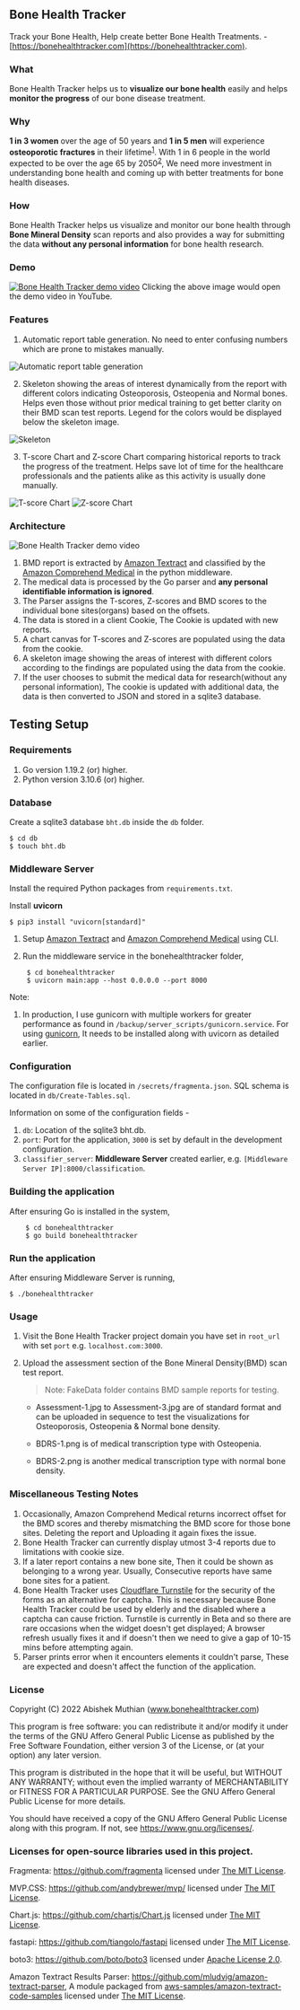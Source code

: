 ## Bone Health Tracker
Track your Bone Health, Help create better Bone Health Treatments. - [https://bonehealthtracker.com](https://bonehealthtracker.com).

### What
Bone Health Tracker helps us to **visualize our bone health** easily and helps **monitor the progress** of our bone disease treatment.

### Why
**1 in 3 women** over the age of 50 years and **1 in 5 men** will experience **osteoporotic fractures** in their lifetime<sup>[1](https://www.ncbi.nlm.nih.gov/pmc/articles/PMC5335887/)</sup>. With 1 in 6 people in the world expected to be over the age 65 by 2050<sup>[2](https://www.un.org/development/desa/en/news/population/our-world-is-growing-older.html)</sup>, We need more investment in understanding bone health and coming up with better treatments for bone health diseases.

### How
Bone Health Tracker helps us visualize and monitor our bone health through **Bone Mineral Density** scan reports and also provides a way for submitting the data **without any personal information** for bone health research.

### Demo
[![Bone Health Tracker demo video](backup/demo/bonehealthtracker_featured_image.png)](https://www.youtube.com/watch?v=5F_4vry5EJ4)
Clicking the above image would open the demo video in YouTube.

### Features
1. Automatic report table generation. No need to enter confusing numbers which are prone to mistakes manually.
   
![Automatic report table generation](backup/demo/table-2.png)

2. Skeleton showing the areas of interest dynamically from the report with different colors indicating Osteoporosis, Osteopenia and Normal bones. Helps even those without prior medical training to get better clarity on their BMD scan test reports. Legend for the colors would be displayed below the skeleton image.

![Skeleton](backup/demo/skeleton.png)

3. T-score Chart and Z-score Chart comparing historical reports to track the progress of the treatment. Helps save lot of time for the healthcare professionals and the patients alike as this activity is usually done manually.

![T-score Chart](backup/demo/T-score-chart-full.png)
![Z-score Chart](backup/demo/Z-score-chart-full.png)

### Architecture
![Bone Health Tracker demo video](backup/demo/BHT_Architecture.jpg)

1. BMD report is extracted by [Amazon Textract](https://aws.amazon.com/textract/) and classified by the [Amazon Comprehend Medical](https://aws.amazon.com/comprehend/medical/) in the python middleware. 
2. The medical data is processed by the Go parser and **any personal identifiable information is ignored**.
3. The Parser assigns the T-scores, Z-scores and BMD scores to the individual bone sites(organs) based on the offsets.
4. The data is stored in a client Cookie, The Cookie is updated with new reports.
5. A chart canvas for T-scores and Z-scores are populated using the data from the cookie.
6. A skeleton image showing the areas of interest with different colors according to the findings are populated using the data from the cookie.
7. If the user chooses to submit the medical data for research(without any personal information), The cookie is updated with additional data, the data is then converted to JSON and stored in a sqlite3 database.

## Testing Setup

### Requirements
1. Go version 1.19.2 (or)  higher.
2. Python version 3.10.6 (or) higher.

### Database
Create a sqlite3 database `bht.db` inside the `db` folder.

```
$ cd db 
$ touch bht.db
```

### Middleware Server
Install the required Python packages from `requirements.txt`.

Install **uvicorn** 

```
$ pip3 install "uvicorn[standard]"
```

1. Setup [Amazon Textract](https://docs.aws.amazon.com/textract/latest/dg/getting-started.html) and [Amazon Comprehend Medical](https://docs.aws.amazon.com/comprehend-medical/latest/dev/comprehendmedical-gettingstarted.html) using CLI.

2. Run the middleware service in the bonehealthtracker folder, 

        $ cd bonehealthtracker
        $ uvicorn main:app --host 0.0.0.0 --port 8000

Note: 
1. In production, I use gunicorn with multiple workers for greater performance as found in `/backup/server_scripts/gunicorn.service`. For using [gunicorn](https://gunicorn.org/), It needs to be installed along with uvicorn as detailed earlier.


### Configuration
The configuration file is located in `/secrets/fragmenta.json`.
SQL schema is located in `db/Create-Tables.sql`.

Information on some of the configuration fields  -

1. `db`: Location of the sqlite3 bht.db.
2. `port`: Port for the application, `3000` is set by default in the development configuration.
3. `classifier_server`: **Middleware Server** created earlier, e.g. `[Middleware Server IP]:8000/classification`.


### Building the application
After ensuring Go is installed in the system,
        
        $ cd bonehealthtracker
        $ go build bonehealthtracker

### Run the application
After ensuring Middleware Server is running,

    $ ./bonehealthtracker

### Usage
1. Visit the Bone Health Tracker project domain you have set in `root_url` with set `port` e.g. `localhost.com:3000`.
2. Upload the assessment section of the Bone Mineral Density(BMD) scan test report.
   >Note: FakeData folder contains BMD sample reports for testing.

   - Assessment-1.jpg to Assessment-3.jpg are of standard format and can be uploaded in sequence to test the visualizations for Osteoporosis, Osteopenia & Normal bone density.

   - BDRS-1.png is of medical transcription type with Osteopenia.

   - BDRS-2.png is another medical transcription type with normal bone density.

### Miscellaneous Testing Notes
1. Occasionally, Amazon Comprehend Medical returns incorrect offset for the BMD scores and thereby mismatching the BMD score for those bone sites. Deleting the report and Uploading it again fixes the issue.
2. Bone Health Tracker can currently display utmost 3-4 reports due to limitations with cookie size.
3. If a later report contains a new bone site, Then it could be shown as belonging to a wrong year. Usually, Consecutive reports have same bone sites for a patient.
4. Bone Health Tracker uses [Cloudflare Turnstile](https://www.cloudflare.com/products/turnstile/) for the security of the forms as an alternative for captcha. This is necessary because Bone Health Tracker could be used by elderly and the disabled where a captcha can cause friction. Turnstile is currently in Beta and so there are rare occasions when the widget doesn't get displayed; A browser refresh usually fixes it and if doesn't then we need to give a gap of 10-15 mins before attempting again.
5. Parser prints error when it encounters elements it couldn't parse, These are expected and doesn't affect the function of the application.

### License
Copyright (C) 2022  Abishek Muthian (www.bonehealthtracker.com)

This program is free software: you can redistribute it and/or modify
it under the terms of the GNU Affero General Public License as published
by the Free Software Foundation, either version 3 of the License, or
(at your option) any later version.

This program is distributed in the hope that it will be useful,
but WITHOUT ANY WARRANTY; without even the implied warranty of
MERCHANTABILITY or FITNESS FOR A PARTICULAR PURPOSE.  See the
GNU Affero General Public License for more details.

You should have received a copy of the GNU Affero General Public License
along with this program.  If not, see <https://www.gnu.org/licenses/>.

### Licenses for open-source libraries used in this project.

Fragmenta: https://github.com/fragmenta licensed under [The MIT License](https://github.com/andybrewer/mvp/blob/master/LICENSE).

MVP.CSS: https://github.com/andybrewer/mvp/ licensed under [The MIT License](https://github.com/fragmenta/fragmenta-cms/blob/master/LICENSE).

Chart.js: https://github.com/chartjs/Chart.js licensed under [The MIT License](https://github.com/chartjs/Chart.js/blob/master/LICENSE.md).

fastapi: https://github.com/tiangolo/fastapi licensed under [The MIT License](https://github.com/tiangolo/fastapi/blob/master/LICENSE).

boto3: https://github.com/boto/boto3 licensed under [Apache License 2.0](https://github.com/boto/boto3/blob/develop/LICENSE).

Amazon Textract Results Parser: https://github.com/mludvig/amazon-textract-parser, A module packaged from   [aws-samples/amazon-textract-code-samples](https://github.com/aws-samples/amazon-textract-code-samples) licensed under [The MIT License](https://github.com/aws-samples/amazon-textract-code-samples/blob/master/LICENSE).




